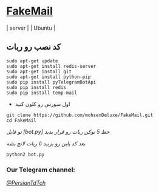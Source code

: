 # [FakeMail](https://telegram.me/TdTFakeMail_bot)
| server |
| Ubuntu |
## کد نصب رو ربات 
```
sudo apt-get update
sudo apt-get install redis-server
sudo apt-get install git
sudo apt-get install python-pip
sudo pip install pyTelegramBotApi
sudo pip install redis
sudo pip install temp-mail
```
* اول سورس رو کلون کنید
```
git clone https://github.com/mohsenDeluxe/FakeMail.git
cd FakeMail
```
*تو فایل [bot.py]  خط 5 توکن ربات رو قرار بدید*

*بعد کد پاین رو بزنید تا ربات لانچ بشه*

```
python2 bot.py
```

### Our Telegram channel:

*[@PersianTdTch](https://telegram.me/PersianTdTch)*
